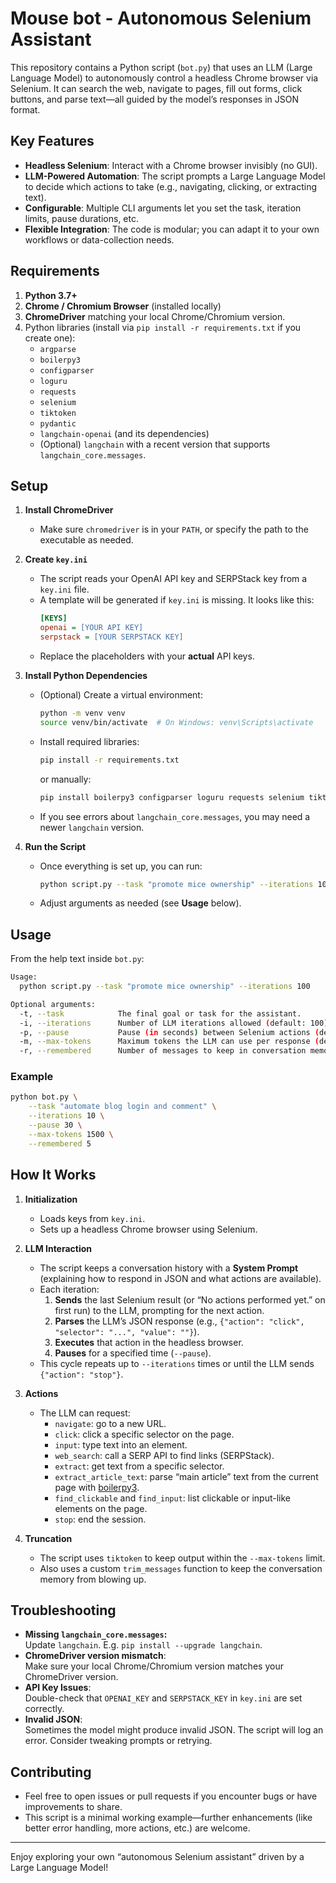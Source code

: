 # Mouse bot - Autonomous Selenium Assistant

This repository contains a Python script (`bot.py`) that uses an LLM (Large Language Model) to autonomously control a headless Chrome browser via Selenium. It can search the web, navigate to pages, fill out forms, click buttons, and parse text—all guided by the model’s responses in JSON format.

## Key Features

- **Headless Selenium**: Interact with a Chrome browser invisibly (no GUI).
- **LLM-Powered Automation**: The script prompts a Large Language Model to decide which actions to take (e.g., navigating, clicking, or extracting text).
- **Configurable**: Multiple CLI arguments let you set the task, iteration limits, pause durations, etc.
- **Flexible Integration**: The code is modular; you can adapt it to your own workflows or data-collection needs.

## Requirements

1. **Python 3.7+**
2. **Chrome / Chromium Browser** (installed locally)
3. **ChromeDriver** matching your local Chrome/Chromium version.
4. Python libraries (install via `pip install -r requirements.txt` if you create one):
   - `argparse`
   - `boilerpy3`
   - `configparser`
   - `loguru`
   - `requests`
   - `selenium`
   - `tiktoken`
   - `pydantic`
   - `langchain-openai` (and its dependencies)
   - (Optional) `langchain` with a recent version that supports `langchain_core.messages`.

## Setup

1. **Install ChromeDriver**  
   - Make sure `chromedriver` is in your `PATH`, or specify the path to the executable as needed.

2. **Create `key.ini`**  
   - The script reads your OpenAI API key and SERPStack key from a `key.ini` file.
   - A template will be generated if `key.ini` is missing. It looks like this:
     ```ini
     [KEYS]
     openai = [YOUR API KEY]
     serpstack = [YOUR SERPSTACK KEY]
     ```
   - Replace the placeholders with your **actual** API keys.

3. **Install Python Dependencies**  
   - (Optional) Create a virtual environment:
     ```bash
     python -m venv venv
     source venv/bin/activate  # On Windows: venv\Scripts\activate
     ```
   - Install required libraries:
     ```bash
     pip install -r requirements.txt
     ```
     or manually:
     ```bash
     pip install boilerpy3 configparser loguru requests selenium tiktoken pydantic langchain-openai
     ```
   - If you see errors about `langchain_core.messages`, you may need a newer `langchain` version.

4. **Run the Script**  
   - Once everything is set up, you can run:
     ```bash
     python script.py --task "promote mice ownership" --iterations 100
     ```
   - Adjust arguments as needed (see **Usage** below).

## Usage

From the help text inside `bot.py`:

```bash
Usage:
  python script.py --task "promote mice ownership" --iterations 100

Optional arguments:
  -t, --task            The final goal or task for the assistant.
  -i, --iterations      Number of LLM iterations allowed (default: 100).
  -p, --pause           Pause (in seconds) between Selenium actions (default: 60).
  -m, --max-tokens      Maximum tokens the LLM can use per response (default: 2000).
  -r, --remembered      Number of messages to keep in conversation memory (default: 8).
```

### Example

```bash
python bot.py \
    --task "automate blog login and comment" \
    --iterations 10 \
    --pause 30 \
    --max-tokens 1500 \
    --remembered 5
```

## How It Works

1. **Initialization**  
   - Loads keys from `key.ini`.  
   - Sets up a headless Chrome browser using Selenium.  

2. **LLM Interaction**  
   - The script keeps a conversation history with a **System Prompt** (explaining how to respond in JSON and what actions are available).
   - Each iteration:
     1. **Sends** the last Selenium result (or “No actions performed yet.” on first run) to the LLM, prompting for the next action.
     2. **Parses** the LLM’s JSON response (e.g., `{"action": "click", "selector": "...", "value": ""}`).
     3. **Executes** that action in the headless browser.
     4. **Pauses** for a specified time (`--pause`).
   - This cycle repeats up to `--iterations` times or until the LLM sends `{"action": "stop"}`.

3. **Actions**  
   - The LLM can request:
     - `navigate`: go to a new URL.
     - `click`: click a specific selector on the page.
     - `input`: type text into an element.
     - `web_search`: call a SERP API to find links (SERPStack).
     - `extract`: get text from a specific selector.
     - `extract_article_text`: parse “main article” text from the current page with [boilerpy3](https://github.com/kohlschutter/boilerpipe).
     - `find_clickable` and `find_input`: list clickable or input-like elements on the page.
     - `stop`: end the session.

4. **Truncation**  
   - The script uses `tiktoken` to keep output within the `--max-tokens` limit.
   - Also uses a custom `trim_messages` function to keep the conversation memory from blowing up.

## Troubleshooting

- **Missing `langchain_core.messages`:**  
  Update `langchain`. E.g. `pip install --upgrade langchain`.
- **ChromeDriver version mismatch**:  
  Make sure your local Chrome/Chromium version matches your ChromeDriver version.
- **API Key Issues**:  
  Double-check that `OPENAI_KEY` and `SERPSTACK_KEY` in `key.ini` are set correctly.
- **Invalid JSON**:  
  Sometimes the model might produce invalid JSON. The script will log an error. Consider tweaking prompts or retrying.

## Contributing

- Feel free to open issues or pull requests if you encounter bugs or have improvements to share.
- This script is a minimal working example—further enhancements (like better error handling, more actions, etc.) are welcome.

---

Enjoy exploring your own “autonomous Selenium assistant” driven by a Large Language Model!